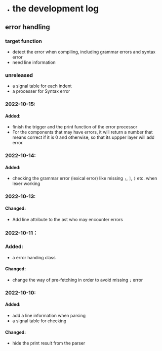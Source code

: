 ﻿* # the development log

## error handling

### target function

- detect the error when compiling, including grammar errors and syntax error
- need line information 

### unreleased 

- a signal table for each indent
- a processer for Syntax error

### 2022-10-15:

#### Added:

- finish the trigger and the print function of the error processor
- For the components that may have errors, it will return a number that means correct if it is 0 and otherwise, so that its uppper layer will add error. 

### 2022-10-14:

#### Added:

- checking the grammar error (lexical error) like missing `;`, `]`, `)` etc. when lexer working

### 2022-10-13:

#### Changed:

- Add line attribute to the ast who may encounter errors

### 2022-10-11：

### Added:

- a error handing class

#### Changed:

- change the way of pre-fetching in order to avoid missing `;` error

### 2022-10-10:

#### Added:

- add a line information when parsing
- a signal table for checking 

#### Changed:

- hide the print result from the parser
